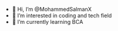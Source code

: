 - 👋 Hi, I’m @MohammedSalmanX
- 👀 I’m interested in coding and tech field
- 🌱 I’m currently learning BCA

<!---
MohammedSalmanX/MohammedSalmanX is a ✨ special ✨ repository because its `README.md` (this file) appears on your GitHub profile.
You can click the Preview link to take a look at your changes.
--->
